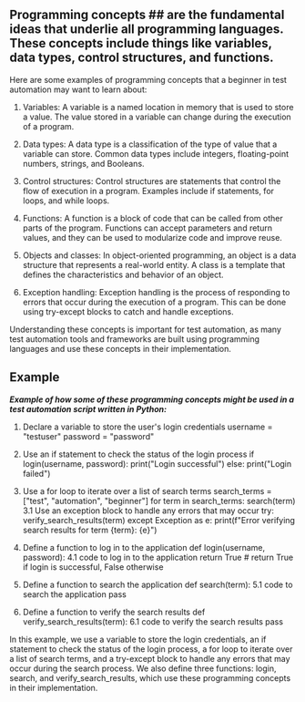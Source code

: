 ## Programming concepts ## are the fundamental ideas that underlie all programming languages. These concepts include things like variables, data types, control structures, and functions. 

Here are some examples of programming concepts that a beginner in test automation may want to learn about:

1. Variables: A variable is a named location in memory that is used to store a value. The value stored in a variable can change during the execution of a program.

2. Data types: A data type is a classification of the type of value that a variable can store. Common data types include integers, floating-point numbers, strings, and Booleans.

3. Control structures: Control structures are statements that control the flow of execution in a program. Examples include if statements, for loops, and while loops.

4. Functions: A function is a block of code that can be called from other parts of the program. Functions can accept parameters and return values, and they can be used to modularize code and improve reuse.

5. Objects and classes: In object-oriented programming, an object is a data structure that represents a real-world entity. A class is a template that defines the characteristics and behavior of an object.

7. Exception handling: Exception handling is the process of responding to errors that occur during the execution of a program. This can be done using try-except blocks to catch and handle exceptions.

Understanding these concepts is important for test automation, as many test automation tools and frameworks are built using programming languages and use these concepts in their implementation.

## Example ##

***Example of how some of these programming concepts might be used in a test automation script written in Python:***

1. Declare a variable to store the user's login credentials
username = "testuser"
password = "password"

2. Use an if statement to check the status of the login process
if login(username, password):
    print("Login successful")
else:
    print("Login failed")

3. Use a for loop to iterate over a list of search terms
search_terms = ["test", "automation", "beginner"]
for term in search_terms:
    search(term)
    3.1 Use an exception block to handle any errors that may occur
    try:
        verify_search_results(term)
    except Exception as e:
        print(f"Error verifying search results for term {term}: {e}")

4. Define a function to log in to the application
def login(username, password):
    4.1 code to log in to the application
    return True  # return True if login is successful, False otherwise

5. Define a function to search the application
def search(term):
    5.1 code to search the application
    pass

6. Define a function to verify the search results
def verify_search_results(term):
    6.1 code to verify the search results
    pass

In this example, we use a variable to store the login credentials, an if statement to check the status of the login process, a for loop to iterate over a list of search terms, and a try-except block to handle any errors that may occur during the search process. We also define three functions: login, search, and verify_search_results, which use these programming concepts in their implementation.

